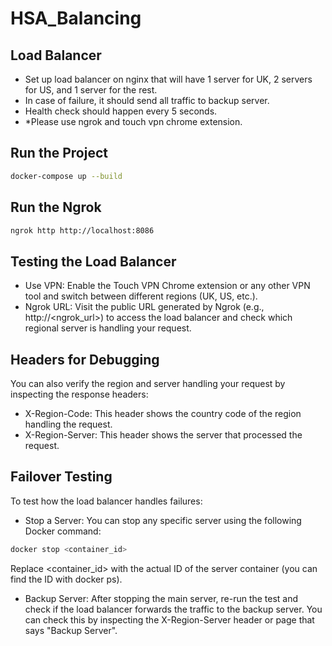 # HSA_Balancing

## Load Balancer

- Set up load balancer on nginx that will have 1 server for UK, 2 servers for US, and 1 server for the rest.
- In case of failure, it should send all traffic to backup server.
- Health check should happen every 5 seconds.
- *Please use ngrok and touch vpn chrome extension.

## Run the Project

````bash
docker-compose up --build
````

## Run the Ngrok

````bash
ngrok http http://localhost:8086
````

## Testing the Load Balancer

- Use VPN: Enable the Touch VPN Chrome extension or any other VPN tool and switch between different regions (UK, US,
  etc.).
- Ngrok URL: Visit the public URL generated by Ngrok (e.g., http://<ngrok_url>) to access the load balancer and check
  which regional server is handling your request.

## Headers for Debugging

You can also verify the region and server handling your request by inspecting the response headers:

- X-Region-Code: This header shows the country code of the region handling the request.
- X-Region-Server: This header shows the server that processed the request.

## Failover Testing

To test how the load balancer handles failures:

- Stop a Server: You can stop any specific server using the following Docker command:

````bash
docker stop <container_id>
````

Replace <container_id> with the actual ID of the server container (you can find the ID with docker ps).

- Backup Server: After stopping the main server, re-run the test and check if the load balancer forwards the traffic to
  the backup server. You can check this by inspecting the X-Region-Server header or page that says "Backup Server".
